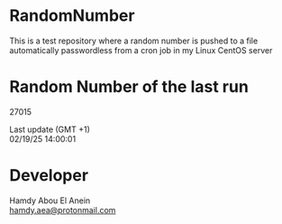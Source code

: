 # RandomNumber    
This is a test repository where a random number is pushed to a file automatically passwordless from a cron job in my Linux CentOS server    
# Random Number of the last run   
27015
      
Last update (GMT +1)    
02/19/25 14:00:01
# Developer    
Hamdy Abou El Anein   
hamdy.aea@protonmail.com
